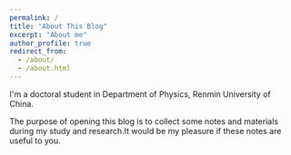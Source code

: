 ```yaml
---
permalink: /
title: "About This Blog"
excerpt: "About me"
author_profile: true
redirect_from: 
  - /about/
  - /about.html
---
```


I'm a doctoral student in Department of Physics, Renmin University of China.

The purpose of opening this blog is to collect some notes and materials during my study and research.It would be my pleasure if these notes are useful to you.


